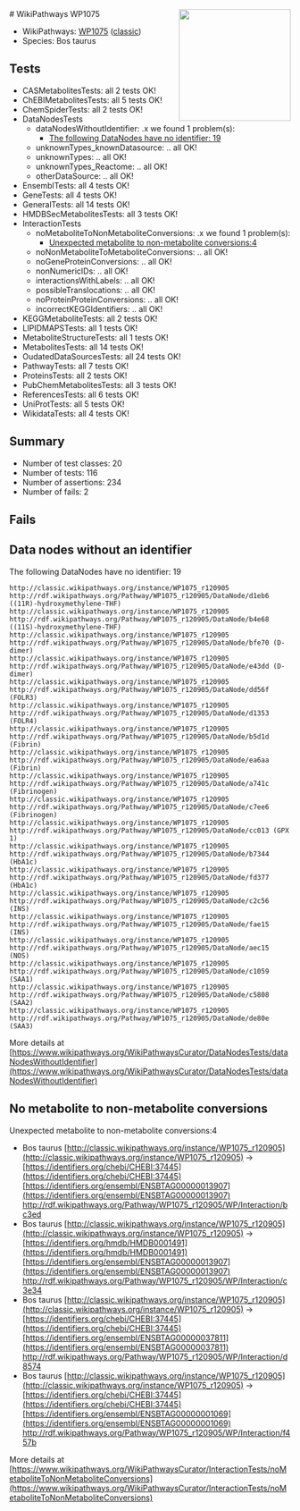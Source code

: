 <img style="float: right; width: 200px" src="https://upload.wikimedia.org/wikipedia/commons/thumb/8/83/Wplogo_with_text_500.png/640px-Wplogo_with_text_500.png" />
# WikiPathways WP1075

* WikiPathways: [WP1075](https://wikipathways.org/pathways/WP1075) ([classic](https://classic.wikipathways.org/instance/WP1075))
* Species: Bos taurus
## Tests
* CASMetabolitesTests: all 2 tests OK!
* ChEBIMetabolitesTests: all 5 tests OK!
* ChemSpiderTests: all 2 tests OK!
* DataNodesTests
    * dataNodesWithoutIdentifier: .x we found 1 problem(s):
        * [The following DataNodes have no identifier: 19](#8792c499)
    * unknownTypes_knownDatasource: .. all OK!
    * unknownTypes: .. all OK!
    * unknownTypes_Reactome: .. all OK!
    * otherDataSource: .. all OK!
* EnsemblTests: all 4 tests OK!
* GeneTests: all 4 tests OK!
* GeneralTests: all 14 tests OK!
* HMDBSecMetabolitesTests: all 3 tests OK!
* InteractionTests
    * noMetaboliteToNonMetaboliteConversions: .x we found 1 problem(s):
        * [Unexpected metabolite to non-metabolite conversions:4](#a27bf370)
    * noNonMetaboliteToMetaboliteConversions: .. all OK!
    * noGeneProteinConversions: .. all OK!
    * nonNumericIDs: .. all OK!
    * interactionsWithLabels: .. all OK!
    * possibleTranslocations: .. all OK!
    * noProteinProteinConversions: .. all OK!
    * incorrectKEGGIdentifiers: .. all OK!
* KEGGMetaboliteTests: all 2 tests OK!
* LIPIDMAPSTests: all 1 tests OK!
* MetaboliteStructureTests: all 1 tests OK!
* MetabolitesTests: all 14 tests OK!
* OudatedDataSourcesTests: all 24 tests OK!
* PathwayTests: all 7 tests OK!
* ProteinsTests: all 2 tests OK!
* PubChemMetabolitesTests: all 3 tests OK!
* ReferencesTests: all 6 tests OK!
* UniProtTests: all 5 tests OK!
* WikidataTests: all 4 tests OK!


## Summary

* Number of test classes: 20
* Number of tests: 116
* Number of assertions: 234
* Number of fails: 2

## Fails

<a name="8792c499" />

## Data nodes without an identifier

The following DataNodes have no identifier: 19
```
http://classic.wikipathways.org/instance/WP1075_r120905 http://rdf.wikipathways.org/Pathway/WP1075_r120905/DataNode/d1eb6 ((11R)-hydroxymethylene-THF)
http://classic.wikipathways.org/instance/WP1075_r120905 http://rdf.wikipathways.org/Pathway/WP1075_r120905/DataNode/b4e68 ((11S)-hydroxymethylene-THF)
http://classic.wikipathways.org/instance/WP1075_r120905 http://rdf.wikipathways.org/Pathway/WP1075_r120905/DataNode/bfe70 (D-dimer)
http://classic.wikipathways.org/instance/WP1075_r120905 http://rdf.wikipathways.org/Pathway/WP1075_r120905/DataNode/e43dd (D-dimer)
http://classic.wikipathways.org/instance/WP1075_r120905 http://rdf.wikipathways.org/Pathway/WP1075_r120905/DataNode/dd56f (FOLR3)
http://classic.wikipathways.org/instance/WP1075_r120905 http://rdf.wikipathways.org/Pathway/WP1075_r120905/DataNode/d1353 (FOLR4)
http://classic.wikipathways.org/instance/WP1075_r120905 http://rdf.wikipathways.org/Pathway/WP1075_r120905/DataNode/b5d1d (Fibrin)
http://classic.wikipathways.org/instance/WP1075_r120905 http://rdf.wikipathways.org/Pathway/WP1075_r120905/DataNode/ea6aa (Fibrin)
http://classic.wikipathways.org/instance/WP1075_r120905 http://rdf.wikipathways.org/Pathway/WP1075_r120905/DataNode/a741c (Fibrinogen)
http://classic.wikipathways.org/instance/WP1075_r120905 http://rdf.wikipathways.org/Pathway/WP1075_r120905/DataNode/c7ee6 (Fibrinogen)
http://classic.wikipathways.org/instance/WP1075_r120905 http://rdf.wikipathways.org/Pathway/WP1075_r120905/DataNode/cc013 (GPX 1)
http://classic.wikipathways.org/instance/WP1075_r120905 http://rdf.wikipathways.org/Pathway/WP1075_r120905/DataNode/b7344 (HbA1c)
http://classic.wikipathways.org/instance/WP1075_r120905 http://rdf.wikipathways.org/Pathway/WP1075_r120905/DataNode/fd377 (HbA1c)
http://classic.wikipathways.org/instance/WP1075_r120905 http://rdf.wikipathways.org/Pathway/WP1075_r120905/DataNode/c2c56 (INS)
http://classic.wikipathways.org/instance/WP1075_r120905 http://rdf.wikipathways.org/Pathway/WP1075_r120905/DataNode/fae15 (INS)
http://classic.wikipathways.org/instance/WP1075_r120905 http://rdf.wikipathways.org/Pathway/WP1075_r120905/DataNode/aec15 (NOS)
http://classic.wikipathways.org/instance/WP1075_r120905 http://rdf.wikipathways.org/Pathway/WP1075_r120905/DataNode/c1059 (SAA1)
http://classic.wikipathways.org/instance/WP1075_r120905 http://rdf.wikipathways.org/Pathway/WP1075_r120905/DataNode/c5808 (SAA2)
http://classic.wikipathways.org/instance/WP1075_r120905 http://rdf.wikipathways.org/Pathway/WP1075_r120905/DataNode/de80e (SAA3)
```

More details at [https://www.wikipathways.org/WikiPathwaysCurator/DataNodesTests/dataNodesWithoutIdentifier](https://www.wikipathways.org/WikiPathwaysCurator/DataNodesTests/dataNodesWithoutIdentifier)

<a name="a27bf370" />

## No metabolite to non-metabolite conversions

Unexpected metabolite to non-metabolite conversions:4

* Bos taurus [http://classic.wikipathways.org/instance/WP1075_r120905](http://classic.wikipathways.org/instance/WP1075_r120905) → [https://identifiers.org/chebi/CHEBI:37445](https://identifiers.org/chebi/CHEBI:37445) [https://identifiers.org/ensembl/ENSBTAG00000013907](https://identifiers.org/ensembl/ENSBTAG00000013907) http://rdf.wikipathways.org/Pathway/WP1075_r120905/WP/Interaction/bc3ed<br />
* Bos taurus [http://classic.wikipathways.org/instance/WP1075_r120905](http://classic.wikipathways.org/instance/WP1075_r120905) → [https://identifiers.org/hmdb/HMDB0001491](https://identifiers.org/hmdb/HMDB0001491) [https://identifiers.org/ensembl/ENSBTAG00000013907](https://identifiers.org/ensembl/ENSBTAG00000013907) http://rdf.wikipathways.org/Pathway/WP1075_r120905/WP/Interaction/c3e34<br />
* Bos taurus [http://classic.wikipathways.org/instance/WP1075_r120905](http://classic.wikipathways.org/instance/WP1075_r120905) → [https://identifiers.org/chebi/CHEBI:37445](https://identifiers.org/chebi/CHEBI:37445) [https://identifiers.org/ensembl/ENSBTAG00000037811](https://identifiers.org/ensembl/ENSBTAG00000037811) http://rdf.wikipathways.org/Pathway/WP1075_r120905/WP/Interaction/d8574<br />
* Bos taurus [http://classic.wikipathways.org/instance/WP1075_r120905](http://classic.wikipathways.org/instance/WP1075_r120905) → [https://identifiers.org/chebi/CHEBI:37445](https://identifiers.org/chebi/CHEBI:37445) [https://identifiers.org/ensembl/ENSBTAG00000001069](https://identifiers.org/ensembl/ENSBTAG00000001069) http://rdf.wikipathways.org/Pathway/WP1075_r120905/WP/Interaction/f457b<br />


More details at [https://www.wikipathways.org/WikiPathwaysCurator/InteractionTests/noMetaboliteToNonMetaboliteConversions](https://www.wikipathways.org/WikiPathwaysCurator/InteractionTests/noMetaboliteToNonMetaboliteConversions)

